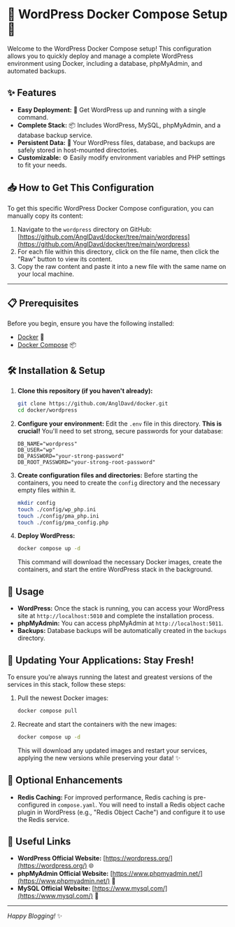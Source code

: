 # 🚀 WordPress Docker Compose Setup 🚀

Welcome to the WordPress Docker Compose setup! This configuration allows you to quickly deploy and manage a complete WordPress environment using Docker, including a database, phpMyAdmin, and automated backups.

## ✨ Features

*   **Easy Deployment:** 🐳 Get WordPress up and running with a single command.
*   **Complete Stack:** 📦 Includes WordPress, MySQL, phpMyAdmin, and a database backup service.
*   **Persistent Data:** 💾 Your WordPress files, database, and backups are safely stored in host-mounted directories.
*   **Customizable:** ⚙️ Easily modify environment variables and PHP settings to fit your needs.

## 📥 How to Get This Configuration

To get this specific WordPress Docker Compose configuration, you can manually copy its content:

1.  Navigate to the `wordpress` directory on GitHub: [https://github.com/AnglDavd/docker/tree/main/wordpress](https://github.com/AnglDavd/docker/tree/main/wordpress)
2.  For each file within this directory, click on the file name, then click the "Raw" button to view its content.
3.  Copy the raw content and paste it into a new file with the same name on your local machine.

---


## 📋 Prerequisites

Before you begin, ensure you have the following installed:

*   [Docker](https://www.docker.com/get-started) 🐳
*   [Docker Compose](https://docs.docker.com/compose/install/) 📦

## 🛠️ Installation & Setup

1.  **Clone this repository (if you haven't already):**
    ```bash
    git clone https://github.com/AnglDavd/docker.git
    cd docker/wordpress
    ```
2.  **Configure your environment:**
    Edit the `.env` file in this directory. **This is crucial!** You'll need to set strong, secure passwords for your database:
    ```
    DB_NAME="wordpress"
    DB_USER="wp"
    DB_PASSWORD="your-strong-password"
    DB_ROOT_PASSWORD="your-strong-root-password"
    ```

3.  **Create configuration files and directories:**
    Before starting the containers, you need to create the `config` directory and the necessary empty files within it.
    ```bash
    mkdir config
    touch ./config/wp_php.ini
    touch ./config/pma_php.ini
    touch ./config/pma_config.php
    ```

4.  **Deploy WordPress:**
    ```bash
    docker compose up -d
    ```
    This command will download the necessary Docker images, create the containers, and start the entire WordPress stack in the background.

## 🚀 Usage

*   **WordPress:** Once the stack is running, you can access your WordPress site at `http://localhost:5010` and complete the installation process.
*   **phpMyAdmin:** You can access phpMyAdmin at `http://localhost:5011`.
*   **Backups:** Database backups will be automatically created in the `backups` directory.

## 🔄 Updating Your Applications: Stay Fresh!

To ensure you're always running the latest and greatest versions of the services in this stack, follow these steps:

1.  Pull the newest Docker images:
    ```bash
    docker compose pull
    ```
2.  Recreate and start the containers with the new images:
    ```bash
    docker compose up -d
    ```
    This will download any updated images and restart your services, applying the new versions while preserving your data! ✨

## 🚀 Optional Enhancements

*   **Redis Caching:** For improved performance, Redis caching is pre-configured in `compose.yaml`. You will need to install a Redis object cache plugin in WordPress (e.g., "Redis Object Cache") and configure it to use the Redis service.

## 🔗 Useful Links

*   **WordPress Official Website:** [https://wordpress.org/](https://wordpress.org/) 🌐
*   **phpMyAdmin Official Website:** [https://www.phpmyadmin.net/](https://www.phpmyadmin.net/) 🐘
*   **MySQL Official Website:** [https://www.mysql.com/](https://www.mysql.com/) 🐬

---
_Happy Blogging!_ ✨
